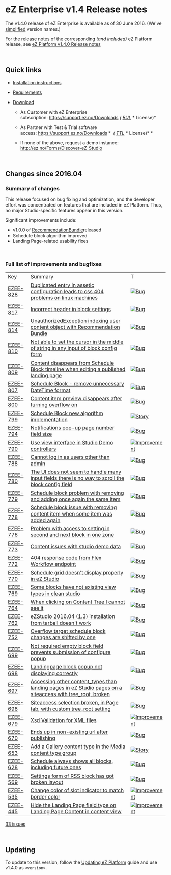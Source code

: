 # eZ Enterprise v1.4 Release notes

The v1.4.0 release of eZ Enterprise is available as of 30 June 2016. (We've [simplified](http://share.ez.no/blogs/ez/ez-systems-release-cycles-and-version-names-simplified) version names.)

For the release notes of the corresponding *(and included)* eZ Platform release, see [eZ Platform v1.4.0 Release notes](../releases/ez_platform_v1.4.0_release_notes.md)

 

## Quick links

-   [Installation instructions](../getting_started/install_ez_platform.md)
-   [Requirements](../getting_started/requirements_and_system_configuration)
-   [Download](http://share.ez.no/downloads/downloads)

    -   As Customer with eZ Enterprise subscription: <https://support.ez.no/Downloads> *( [BUL](http://ez.no/About-our-Software/Licenses-and-agreements/eZ-Business-Use-License-Agreement-eZ-BUL-Version-2.1?return=/About-our-Software/Licenses-and-agreements/eZ-Business-Use-License-Agreement-eZ-BUL-Version-2.1?processed=1457699707&return=%2FAbout-our-Software%2FLicenses-and-agreements%2FeZ-Business-Use-License-Agreement-eZ-BUL-Version-2.1?return=%2FAbout-our-Software%2FLicenses-and-agreements%2FeZ-Business-Use-License-Agreement-eZ-BUL-Version-2.1)* * License)*

    -   As Partner with Test & Trial software access: <https://support.ez.no/Downloads> *  *( [TTL](http://ez.no/About-our-Software/Licenses-and-agreements/eZ-Trial-and-Test-License-Agreement-eZ-TTL-v2.0)* * License)* *

    -   If none of the above, request a demo instance: <http://ez.no/Forms/Discover-eZ-Studio>

 

## Changes since 2016.04

### Summary of changes

This release focused on bug fixing and optimization, and the developer effort was concentrated on features that are included in eZ Platform. Thus, no major Studio-specific features appear in this version.

Significant improvements include:

-   v1.0.0 of [RecommendationBundle](https://github.com/ezsystems/EzSystemsRecommendationBundle)released
-   Schedule block algorithm improved
-   Landing Page-related usability fixes

 

### Full list of improvements and bugfixes

|                                                              |                                                                                                                                                                  |                                                                                                                                |
|--------------------------------------------------------------|------------------------------------------------------------------------------------------------------------------------------------------------------------------|--------------------------------------------------------------------------------------------------------------------------------|
| Key                                                          | Summary                                                                                                                                                          | T                                                                                                                              |
| [EZEE-828](https://jira.ez.no/browse/EZEE-828?src=confmacro) | [Duplicated entry in assetic configuration leads to css 404 problems on linux machines](https://jira.ez.no/browse/EZEE-828?src=confmacro)                        | [![Bug](https://jira.ez.no/images/icons/issuetypes/bug.png)](https://jira.ez.no/browse/EZEE-828?src=confmacro)                 |
| [EZEE-817](https://jira.ez.no/browse/EZEE-817?src=confmacro) | [Incorrect header in block settings](https://jira.ez.no/browse/EZEE-817?src=confmacro)                                                                           | [![Bug](https://jira.ez.no/images/icons/issuetypes/bug.png)](https://jira.ez.no/browse/EZEE-817?src=confmacro)                 |
| [EZEE-814](https://jira.ez.no/browse/EZEE-814?src=confmacro) | [UnauthorizedException indexing user content object with Recommendation Bundle](https://jira.ez.no/browse/EZEE-814?src=confmacro)                                | [![Bug](https://jira.ez.no/images/icons/issuetypes/bug.png)](https://jira.ez.no/browse/EZEE-814?src=confmacro)                 |
| [EZEE-810](https://jira.ez.no/browse/EZEE-810?src=confmacro) | [Not able to set the cursor in the middle of string in any input of block config form](https://jira.ez.no/browse/EZEE-810?src=confmacro)                         | [![Bug](https://jira.ez.no/images/icons/issuetypes/bug.png)](https://jira.ez.no/browse/EZEE-810?src=confmacro)                 |
| [EZEE-809](https://jira.ez.no/browse/EZEE-809?src=confmacro) | [Content disappears from Schedule Block timeline when editing a published landing page](https://jira.ez.no/browse/EZEE-809?src=confmacro)                        | [![Bug](https://jira.ez.no/images/icons/issuetypes/bug.png)](https://jira.ez.no/browse/EZEE-809?src=confmacro)                 |
| [EZEE-807](https://jira.ez.no/browse/EZEE-807?src=confmacro) | [Schedule Block - remove unnecessary DateTime format](https://jira.ez.no/browse/EZEE-807?src=confmacro)                                                          | [![Bug](https://jira.ez.no/images/icons/issuetypes/bug.png)](https://jira.ez.no/browse/EZEE-807?src=confmacro)                 |
| [EZEE-800](https://jira.ez.no/browse/EZEE-800?src=confmacro) | [Content item preview disappears after turning overflow on](https://jira.ez.no/browse/EZEE-800?src=confmacro)                                                    | [![Bug](https://jira.ez.no/images/icons/issuetypes/bug.png)](https://jira.ez.no/browse/EZEE-800?src=confmacro)                 |
| [EZEE-799](https://jira.ez.no/browse/EZEE-799?src=confmacro) | [Schedule Block new algorithm implementation](https://jira.ez.no/browse/EZEE-799?src=confmacro)                                                                  | [![Story](https://jira.ez.no/images/icons/issuetypes/story.png)](https://jira.ez.no/browse/EZEE-799?src=confmacro)             |
| [EZEE-794](https://jira.ez.no/browse/EZEE-794?src=confmacro) | [Notifications pop-up page number field size](https://jira.ez.no/browse/EZEE-794?src=confmacro)                                                                  | [![Bug](https://jira.ez.no/images/icons/issuetypes/bug.png)](https://jira.ez.no/browse/EZEE-794?src=confmacro)                 |
| [EZEE-790](https://jira.ez.no/browse/EZEE-790?src=confmacro) | [Use view interface in Studio Demo controllers](https://jira.ez.no/browse/EZEE-790?src=confmacro)                                                                | [![Improvement](https://jira.ez.no/images/icons/issuetypes/improvement.png)](https://jira.ez.no/browse/EZEE-790?src=confmacro) |
| [EZEE-788](https://jira.ez.no/browse/EZEE-788?src=confmacro) | [Cannot log in as users other than admin](https://jira.ez.no/browse/EZEE-788?src=confmacro)                                                                      | [![Bug](https://jira.ez.no/images/icons/issuetypes/bug.png)](https://jira.ez.no/browse/EZEE-788?src=confmacro)                 |
| [EZEE-780](https://jira.ez.no/browse/EZEE-780?src=confmacro) | [The UI does not seem to handle many input fields there is no way to scroll the block config field](https://jira.ez.no/browse/EZEE-780?src=confmacro)            | [![Bug](https://jira.ez.no/images/icons/issuetypes/bug.png)](https://jira.ez.no/browse/EZEE-780?src=confmacro)                 |
| [EZEE-779](https://jira.ez.no/browse/EZEE-779?src=confmacro) | [Schedule block problem with removing and adding once again the same Item](https://jira.ez.no/browse/EZEE-779?src=confmacro)                                     | [![Bug](https://jira.ez.no/images/icons/issuetypes/bug.png)](https://jira.ez.no/browse/EZEE-779?src=confmacro)                 |
| [EZEE-778](https://jira.ez.no/browse/EZEE-778?src=confmacro) | [Schedule block issue with removing content item when some item was added again](https://jira.ez.no/browse/EZEE-778?src=confmacro)                               | [![Bug](https://jira.ez.no/images/icons/issuetypes/bug.png)](https://jira.ez.no/browse/EZEE-778?src=confmacro)                 |
| [EZEE-776](https://jira.ez.no/browse/EZEE-776?src=confmacro) | [Problem with access to setting in second and next block in one zone](https://jira.ez.no/browse/EZEE-776?src=confmacro)                                          | [![Bug](https://jira.ez.no/images/icons/issuetypes/bug.png)](https://jira.ez.no/browse/EZEE-776?src=confmacro)                 |
| [EZEE-773](https://jira.ez.no/browse/EZEE-773?src=confmacro) | [Content issues with studio demo data](https://jira.ez.no/browse/EZEE-773?src=confmacro)                                                                         | [![Bug](https://jira.ez.no/images/icons/issuetypes/bug.png)](https://jira.ez.no/browse/EZEE-773?src=confmacro)                 |
| [EZEE-772](https://jira.ez.no/browse/EZEE-772?src=confmacro) | [404 response code from Flex Workflow endpoint](https://jira.ez.no/browse/EZEE-772?src=confmacro)                                                                | [![Bug](https://jira.ez.no/images/icons/issuetypes/bug.png)](https://jira.ez.no/browse/EZEE-772?src=confmacro)                 |
| [EZEE-770](https://jira.ez.no/browse/EZEE-770?src=confmacro) | [Schedule grid doesn't display properly in eZ Studio](https://jira.ez.no/browse/EZEE-770?src=confmacro)                                                          | [![Bug](https://jira.ez.no/images/icons/issuetypes/bug.png)](https://jira.ez.no/browse/EZEE-770?src=confmacro)                 |
| [EZEE-769](https://jira.ez.no/browse/EZEE-769?src=confmacro) | [Some blocks have not existing view types in clean studio](https://jira.ez.no/browse/EZEE-769?src=confmacro)                                                     | [![Bug](https://jira.ez.no/images/icons/issuetypes/bug.png)](https://jira.ez.no/browse/EZEE-769?src=confmacro)                 |
| [EZEE-764](https://jira.ez.no/browse/EZEE-764?src=confmacro) | [When clicking on Content Tree I cannot see it](https://jira.ez.no/browse/EZEE-764?src=confmacro)                                                                | [![Bug](https://jira.ez.no/images/icons/issuetypes/bug.png)](https://jira.ez.no/browse/EZEE-764?src=confmacro)                 |
| [EZEE-762](https://jira.ez.no/browse/EZEE-762?src=confmacro) | [eZStudio 2016.04 (1.3) installation from tarball doesn't work](https://jira.ez.no/browse/EZEE-762?src=confmacro)                                                | [![Bug](https://jira.ez.no/images/icons/issuetypes/bug.png)](https://jira.ez.no/browse/EZEE-762?src=confmacro)                 |
| [EZEE-752](https://jira.ez.no/browse/EZEE-752?src=confmacro) | [Overflow target schedule block changes are shifted by one](https://jira.ez.no/browse/EZEE-752?src=confmacro)                                                    | [![Bug](https://jira.ez.no/images/icons/issuetypes/bug.png)](https://jira.ez.no/browse/EZEE-752?src=confmacro)                 |
| [EZEE-699](https://jira.ez.no/browse/EZEE-699?src=confmacro) | [Not required empty block field prevents submission of configure popup](https://jira.ez.no/browse/EZEE-699?src=confmacro)                                        | [![Bug](https://jira.ez.no/images/icons/issuetypes/bug.png)](https://jira.ez.no/browse/EZEE-699?src=confmacro)                 |
| [EZEE-698](https://jira.ez.no/browse/EZEE-698?src=confmacro) | [Landingpage block popup not displaying correctly](https://jira.ez.no/browse/EZEE-698?src=confmacro)                                                             | [![Bug](https://jira.ez.no/images/icons/issuetypes/bug.png)](https://jira.ez.no/browse/EZEE-698?src=confmacro)                 |
| [EZEE-697](https://jira.ez.no/browse/EZEE-697?src=confmacro) | [Accessing other content\_types than landing pages in eZ Studio pages on a siteaccess with tree\_root, broken](https://jira.ez.no/browse/EZEE-697?src=confmacro) | [![Bug](https://jira.ez.no/images/icons/issuetypes/bug.png)](https://jira.ez.no/browse/EZEE-697?src=confmacro)                 |
| [EZEE-696](https://jira.ez.no/browse/EZEE-696?src=confmacro) | [Siteaccess selection broken, in Page tab, with custom tree\_root setting](https://jira.ez.no/browse/EZEE-696?src=confmacro)                                     | [![Bug](https://jira.ez.no/images/icons/issuetypes/bug.png)](https://jira.ez.no/browse/EZEE-696?src=confmacro)                 |
| [EZEE-679](https://jira.ez.no/browse/EZEE-679?src=confmacro) | [Xsd Validation for XML files](https://jira.ez.no/browse/EZEE-679?src=confmacro)                                                                                 | [![Improvement](https://jira.ez.no/images/icons/issuetypes/improvement.png)](https://jira.ez.no/browse/EZEE-679?src=confmacro) |
| [EZEE-670](https://jira.ez.no/browse/EZEE-670?src=confmacro) | [Ends up in non-existing url after publishing](https://jira.ez.no/browse/EZEE-670?src=confmacro)                                                                 | [![Bug](https://jira.ez.no/images/icons/issuetypes/bug.png)](https://jira.ez.no/browse/EZEE-670?src=confmacro)                 |
| [EZEE-653](https://jira.ez.no/browse/EZEE-653?src=confmacro) | [Add a Gallery content type in the Media content type group](https://jira.ez.no/browse/EZEE-653?src=confmacro)                                                   | [![Story](https://jira.ez.no/images/icons/issuetypes/story.png)](https://jira.ez.no/browse/EZEE-653?src=confmacro)             |
| [EZEE-628](https://jira.ez.no/browse/EZEE-628?src=confmacro) | [Schedule always shows all blocks, including future ones](https://jira.ez.no/browse/EZEE-628?src=confmacro)                                                      | [![Bug](https://jira.ez.no/images/icons/issuetypes/bug.png)](https://jira.ez.no/browse/EZEE-628?src=confmacro)                 |
| [EZEE-569](https://jira.ez.no/browse/EZEE-569?src=confmacro) | [Settings form of RSS block has got broken layout](https://jira.ez.no/browse/EZEE-569?src=confmacro)                                                             | [![Bug](https://jira.ez.no/images/icons/issuetypes/bug.png)](https://jira.ez.no/browse/EZEE-569?src=confmacro)                 |
| [EZEE-535](https://jira.ez.no/browse/EZEE-535?src=confmacro) | [Change color of slot indicator to match border color](https://jira.ez.no/browse/EZEE-535?src=confmacro)                                                         | [![Improvement](https://jira.ez.no/images/icons/issuetypes/improvement.png)](https://jira.ez.no/browse/EZEE-535?src=confmacro) |
| [EZEE-445](https://jira.ez.no/browse/EZEE-445?src=confmacro) | [Hide the Landing Page field type on Landing Page Content in content view](https://jira.ez.no/browse/EZEE-445?src=confmacro)                                     | [![Improvement](https://jira.ez.no/images/icons/issuetypes/improvement.png)](https://jira.ez.no/browse/EZEE-445?src=confmacro) |

 [33 issues](https://jira.ez.no/secure/IssueNavigator.jspa?reset=true&jqlQuery=key+%3D+EZS-788+OR+key+%3D+EZS-773+OR+key+%3D+EZS-776+OR+key+%3D+EZS-770+OR+key+%3D+EZS-769+OR+key+%3D+EZS-764+OR+key+%3D+EZS-762+OR+key+%3D+EZS-653+OR+key+%3D+EZS-535+OR+key+%3D+EZS-445+OR+key+%3D+EZS-799+OR+key+%3D+EZS-779+OR+key+%3D+EZS-780+OR+key+%3D+EZS-698+OR+key+%3D+EZS-699+OR+key+%3D+EZS-790+OR+key+%3D+EZS-679+OR+key+%3D+EZS-752+OR+key+%3D+EZS-807+OR+key+%3D+EZS-778+OR+key+%3D+EZS-809+OR+key+%3D+EZS-800+OR+key+%3D+EZS-794+OR+key+%3D+EZS-817+OR+key+%3D+EZS-810+OR+key+%3D+EZS-670+OR+key+%3D+EZS-828+OR+key+%3D+EZS-569+OR+key+%3D+EZS-696+OR+key+%3D+EZS-697+OR+key+%3D+EZS-814+OR+key+%3D+EZS-772+OR+key+%3D+EZS-628+&src=confmacro "View all matching issues in JIRA.")

 

## Updating

To update to this version, follow the [Updating eZ Platform](docs/releases/updating_ez_platform.md) guide and use v1.4.0 as `<version>`.
